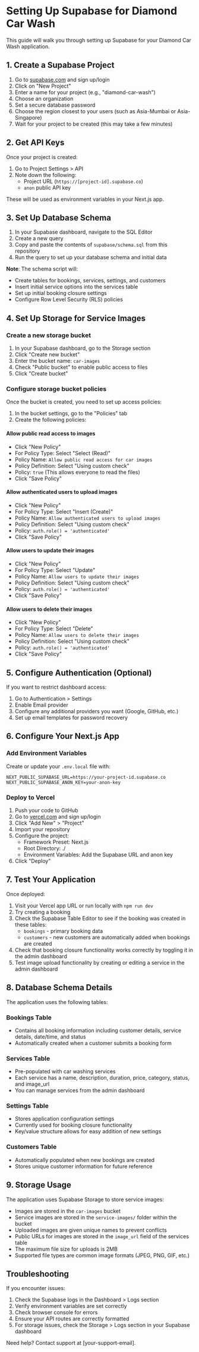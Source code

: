 # Setting Up Supabase for Diamond Car Wash

This guide will walk you through setting up Supabase for your Diamond Car Wash application.

## 1. Create a Supabase Project

1. Go to [supabase.com](https://supabase.com/) and sign up/login
2. Click on "New Project"
3. Enter a name for your project (e.g., "diamond-car-wash")
4. Choose an organization
5. Set a secure database password
6. Choose the region closest to your users (such as Asia-Mumbai or Asia-Singapore)
7. Wait for your project to be created (this may take a few minutes)

## 2. Get API Keys

Once your project is created:

1. Go to Project Settings > API
2. Note down the following:
   - Project URL (`https://[project-id].supabase.co`)
   - `anon` public API key

These will be used as environment variables in your Next.js app.

## 3. Set Up Database Schema

1. In your Supabase dashboard, navigate to the SQL Editor
2. Create a new query
3. Copy and paste the contents of `supabase/schema.sql` from this repository
4. Run the query to set up your database schema and initial data

**Note**: The schema script will:
- Create tables for bookings, services, settings, and customers
- Insert initial service options into the services table
- Set up initial booking closure settings
- Configure Row Level Security (RLS) policies

## 4. Set Up Storage for Service Images

### Create a new storage bucket

1. In your Supabase dashboard, go to the Storage section
2. Click "Create new bucket"
3. Enter the bucket name: `car-images`
4. Check "Public bucket" to enable public access to files
5. Click "Create bucket"

### Configure storage bucket policies

Once the bucket is created, you need to set up access policies:

1. In the bucket settings, go to the "Policies" tab
2. Create the following policies:

#### Allow public read access to images
- Click "New Policy"
- For Policy Type: Select "Select (Read)"
- Policy Name: `Allow public read access for car images`
- Policy Definition: Select "Using custom check"
- Policy: `true` (This allows everyone to read the files)
- Click "Save Policy"

#### Allow authenticated users to upload images
- Click "New Policy"
- For Policy Type: Select "Insert (Create)"
- Policy Name: `Allow authenticated users to upload images`
- Policy Definition: Select "Using custom check"
- Policy: `auth.role() = 'authenticated'`
- Click "Save Policy"

#### Allow users to update their images
- Click "New Policy"
- For Policy Type: Select "Update"
- Policy Name: `Allow users to update their images`
- Policy Definition: Select "Using custom check"
- Policy: `auth.role() = 'authenticated'`
- Click "Save Policy"

#### Allow users to delete their images
- Click "New Policy"
- For Policy Type: Select "Delete"
- Policy Name: `Allow users to delete their images`
- Policy Definition: Select "Using custom check"
- Policy: `auth.role() = 'authenticated'`
- Click "Save Policy"

## 5. Configure Authentication (Optional)

If you want to restrict dashboard access:

1. Go to Authentication > Settings
2. Enable Email provider
3. Configure any additional providers you want (Google, GitHub, etc.)
4. Set up email templates for password recovery

## 6. Configure Your Next.js App

### Add Environment Variables

Create or update your `.env.local` file with:

```
NEXT_PUBLIC_SUPABASE_URL=https://your-project-id.supabase.co
NEXT_PUBLIC_SUPABASE_ANON_KEY=your-anon-key
```

### Deploy to Vercel

1. Push your code to GitHub
2. Go to [vercel.com](https://vercel.com/) and sign up/login
3. Click "Add New" > "Project"
4. Import your repository
5. Configure the project:
   - Framework Preset: Next.js
   - Root Directory: ./
   - Environment Variables: Add the Supabase URL and anon key
6. Click "Deploy"

## 7. Test Your Application

Once deployed:

1. Visit your Vercel app URL or run locally with `npm run dev`
2. Try creating a booking
3. Check the Supabase Table Editor to see if the booking was created in these tables:
   - `bookings` - primary booking data
   - `customers` - new customers are automatically added when bookings are created
4. Check that booking closure functionality works correctly by toggling it in the admin dashboard
5. Test image upload functionality by creating or editing a service in the admin dashboard

## 8. Database Schema Details

The application uses the following tables:

### Bookings Table
- Contains all booking information including customer details, service details, date/time, and status
- Automatically created when a customer submits a booking form

### Services Table
- Pre-populated with car washing services
- Each service has a name, description, duration, price, category, status, and image_url
- You can manage services from the admin dashboard

### Settings Table
- Stores application configuration settings
- Currently used for booking closure functionality
- Key/value structure allows for easy addition of new settings

### Customers Table
- Automatically populated when new bookings are created
- Stores unique customer information for future reference

## 9. Storage Usage

The application uses Supabase Storage to store service images:

- Images are stored in the `car-images` bucket
- Service images are stored in the `service-images/` folder within the bucket
- Uploaded images are given unique names to prevent conflicts
- Public URLs for images are stored in the `image_url` field of the services table
- The maximum file size for uploads is 2MB
- Supported file types are common image formats (JPEG, PNG, GIF, etc.)

## Troubleshooting

If you encounter issues:

1. Check the Supabase logs in the Dashboard > Logs section
2. Verify environment variables are set correctly
3. Check browser console for errors
4. Ensure your API routes are correctly formatted
5. For storage issues, check the Storage > Logs section in your Supabase dashboard

Need help? Contact support at [your-support-email]. 